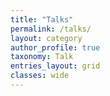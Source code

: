 ```yaml
---
title: "Talks"
permalink: /talks/
layout: category
author_profile: true
taxonomy: Talk
entries_layout: grid
classes: wide
---
```

